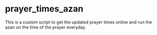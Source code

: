 # prayer_times_azan
This is a custom script to get the updated prayer times online and run the azan on the time of the prayer everyday.
